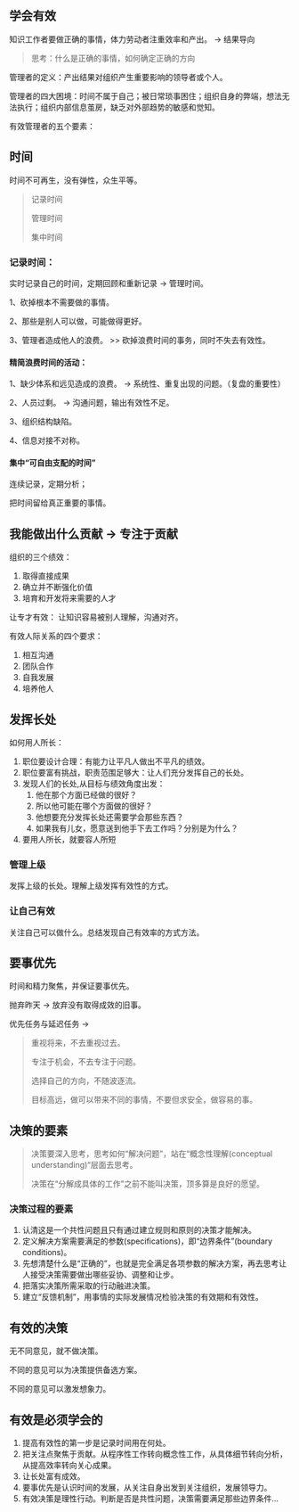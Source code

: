 ## 学会有效

知识工作者要做正确的事情，体力劳动者注重效率和产出。 -> 结果导向

>  思考：什么是正确的事情，如何确定正确的方向

管理者的定义：产出结果对组织产生重要影响的领导者或个人。

管理者的四大困境：时间不属于自己；被日常琐事困住；组织自身的弊端，想法无法执行；组织内部信息茧房，缺乏对外部趋势的敏感和觉知。

有效管理者的五个要素：

## 时间

时间不可再生，没有弹性，众生平等。

>  记录时间
>
>  管理时间
>
>  集中时间

### 记录时间：

实时记录自己的时间，定期回顾和重新记录 -> 管理时间。

1、砍掉根本不需要做的事情。

2、那些是别人可以做，可能做得更好。

3、管理者造成他人的浪费。 >> 砍掉浪费时间的事务，同时不失去有效性。

#### 精简浪费时间的活动：

1、缺少体系和远见造成的浪费。 -> 系统性、重复出现的问题。（复盘的重要性）

2、人员过剩。 -> 沟通问题，输出有效性不足。

3、组织结构缺陷。

4、信息对接不对称。

#### 集中“可自由支配的时间”

连续记录，定期分析；

把时间留给真正重要的事情。

##  我能做出什么贡献  -> 专注于贡献

组织的三个绩效：

1. 取得直接成果
2. 确立并不断强化价值
3. 培育和开发将来需要的人才

让专才有效：
让知识容易被别人理解，沟通对齐。

有效人际关系的四个要求：

1. 相互沟通
2. 团队合作
3. 自我发展
4. 培养他人

## 发挥长处

如何用人所长：

1. 职位要设计合理：有能力让平凡人做出不平凡的绩效。
2. 职位要富有挑战，职责范围足够大：让人们充分发挥自己的长处。
3. 发现人们的长处,从目标与绩效角度出发：
   1. 他在那个方面已经做的很好？
   2. 所以他可能在哪个方面做的很好？
   3. 他想要充分发挥长处还需要学会那些东西？
   4. 如果我有儿女，愿意送到他手下去工作吗？分别是为什么？
4. 要用人所长，就要容人所短

### 管理上级

发挥上级的长处。理解上级发挥有效性的方式。

### 让自己有效

关注自己可以做什么。总结发现自己有效率的方式方法。

## 要事优先

时间和精力聚焦，并保证要事优先。

抛弃昨天  -> 放弃没有取得成效的旧事。

优先任务与延迟任务  -> 

> 重视将来，不去重视过去。
>
> 专注于机会，不去专注于问题。
>
> 选择自己的方向，不随波逐流。
>
> 目标高远，做可以带来不同的事情，不要但求安全，做容易的事。

## 决策的要素

> 决策要深入思考，思考如何“解决问题”，站在“概念性理解(conceptual understanding)“层面去思考。
>
> 决策在“分解成具体的工作”之前不能叫决策，顶多算是良好的愿望。

### 决策过程的要素

1. 认清这是一个共性问题且只有通过建立规则和原则的决策才能解决。
2. 定义解决方案需要满足的参数(specifications)，即“边界条件”(boundary conditions)。
3. 先想清楚什么是“正确的”，也就是完全满足各项参数的解决方案，再去思考让人接受决策需要做出哪些妥协、调整和让步。
4. 把落实决策所需采取的行动融进决策。
5. 建立“反馈机制”，用事情的实际发展情况检验决策的有效期和有效性。

## 有效的决策

无不同意见，就不做决策。

不同的意见可以为决策提供备选方案。

不同的意见可以激发想象力。

## 有效是必须学会的

1. 提高有效性的第一步是记录时间用在何处。
2. 把关注点聚焦于贡献。从程序性工作转向概念性工作，从具体细节转向分析，从提高效率转向关心成果。
3. 让长处富有成效。
4. 要事优先是认识时间的发展，从关注自身出发到关注组织，发展领导力。
5. 有效决策是理性行动。判断是否是共性问题，决策需要满足那些边界条件...



